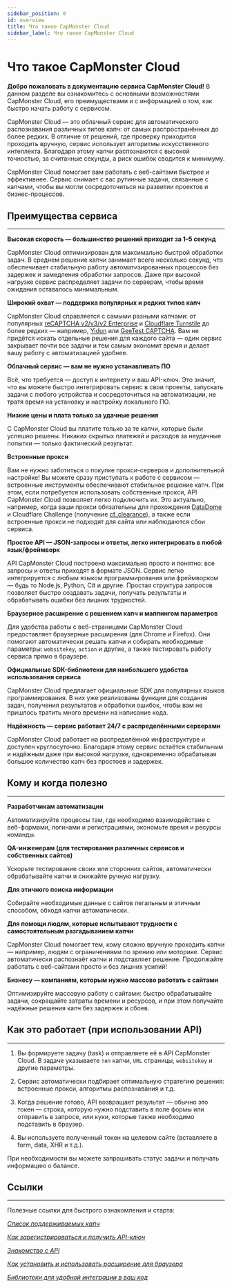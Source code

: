 ```yaml
---
sidebar_position: 0
id: overview
title: Что такое CapMonster Cloud
sidebar_label: Что такое CapMonster Cloud
---
```


# Что такое CapMonster Cloud

**Добро пожаловать в документацию сервиса CapMonster Cloud!**
В данном разделе вы ознакомитесь с основными возможностями CapMonster Cloud, его преимуществами и с информацией о том, как быстро начать работу с сервисом.

CapMonster Cloud — это облачный сервис для автоматического распознавания различных типов капч: от самых распространённых до более редких. В отличие от решений, где проверку приходится проходить вручную, сервис использует алгоритмы искусственного интеллекта. Благодаря этому капчи распознаются с высокой точностью, за считанные секунды, а риск ошибок сводится к минимуму.

CapMonster Cloud помогает вам работать с веб-сайтами быстрее и эффективнее. Сервис снимает с вас рутинные задачи, связанные с капчами, чтобы вы могли сосредоточиться на развитии проектов и бизнес-процессов.

## Преимущества сервиса
---
**Высокая скорость — большинство решений приходит за 1–5 секунд**

CapMonster Cloud оптимизирован для максимально быстрой обработки задач. В среднем решение капчи занимает всего несколько секунд, что обеспечивает стабильную работу автоматизированных процессов без задержек и замедления обработки запросов. Даже при высокой нагрузке сервис распределяет задачи по серверам, чтобы время ожидания оставалось минимальным.

**Широкий охват — поддержка популярных и редких типов капч**

CapMonster Cloud справляется с самыми разными капчами: от популярных [reCAPTCHA v2](./captchas/no-captcha-task)[/v3/](./captchas/recaptcha-v3-task)[v2 Enterprise](./captchas/recaptcha-v2-enterprise-task) и [Cloudflare Turnstile](./captchas/turnstile-task) до более редких — например, [Yidun](./captchas/yidun-task) или [GeeTest CAPTCHA](./captchas/geetest-task). Вам не придётся искать отдельные решения для каждого сайта — один сервис закрывает почти все задачи и тем самым экономит время и делает вашу работу с автоматизацией удобнее.

**Облачный сервис — вам не нужно устанавливать ПО**

Всё, что требуется — доступ к интернету и ваш API-ключ. Это значит, что вы можете быстро интегрировать сервис в свои проекты, запускать задачи с любого устройства и сосредоточиться на автоматизации, не тратя время на установку и настройку локального ПО.
  
**Низкие цены и плата только за удачные решения** 

С CapMonster Cloud вы платите только за те капчи, которые были успешно решены. Никаких скрытых платежей и расходов за неудачные попытки — только фактический результат.

**Встроенные прокси** 

Вам не нужно заботиться о покупке прокси-серверов и дополнительной настройке! Вы можете сразу приступать к работе с сервисом — встроенные инструменты обеспечивают стабильное решение капч. При этом, если потребуется использовать собственные прокси, API CapMonster Cloud позволяет легко подключить их. Это актуально, например, когда ваши прокси обязательны для прохождения [DataDome](./captchas/datadome) и Cloudflare Challenge (получение [cf_clearance](./captchas/turnstile-task#вариант-3-challenge)), а также если встроенные прокси не подходят для сайта или наблюдаются сбои сервиса.

**Простое API — JSON-запросы и ответы, легко интегрировать в любой язык/фреймворк**

API CapMonster Cloud построено максимально просто и понятно: все запросы и ответы приходят в формате JSON. Сервис легко интегрируется с любым языком программирования или фреймворком — будь то Node.js, Python, C# и другие. Простая структура запросов позволяет быстро создавать задачи, получать результаты и обрабатывать ошибки без лишних трудностей.
  
**Браузерное расширение с решением капч и маппингом параметров**

Для удобства работы с веб-страницами CapMonster Cloud предоставляет браузерные расширения (для Chrome и Firefox). Они помогают автоматически решать капчи и собирать необходимые параметры: `websitekey`, `action` и другие, а также тестировать работу сервиса прямо в браузере.
  
**Официальные SDK-библиотеки для наибольшего удобства использования сервиса**

CapMonster Cloud предлагает официальные SDK для популярных языков программирования. В них уже реализованы функции для создания задач, получения результатов и обработки ошибок, чтобы вам не пришлось тратить много времени на написание кода.

**Надёжность — сервис работает 24/7 с распределёнными серверами**

CapMonster Cloud работает на распределённой инфраструктуре и доступен круглосуточно. Благодаря этому сервис остаётся стабильным и надёжным даже при высокой нагрузке, одновременно обрабатывая большое количество капч без простоев и задержек.

## Кому и когда полезно
---
**Разработчикам автоматизации**

Автоматизируйте процессы там, где необходимо взаимодействие с веб-формами, логинами и регистрациями, экономьте время и ресурсы команды.

**QA-инженерам (для тестирования различных сервисов и собственных сайтов)**

Ускорьте тестирование своих или сторонних сайтов, автоматически обрабатывайте капчи и снижайте ручную нагрузку.

**Для этичного поиска информации**

Собирайте необходимые данные с сайтов легальным и этичным способом, обходя капчи автоматически.

**Для помощи людям, которые испытывают трудности с самостоятельным разгадыванием капчи**

CapMonster Cloud помогает тем, кому сложно вручную проходить капчи — например, людям с ограничениями по зрению или моторике. Сервис автоматически распознаёт капчи и подставляет решение. Продолжайте работать с веб-сайтами просто и без лишних усилий!

**Бизнесу — компаниям, которым нужно массово работать с сайтами**

Оптимизируйте массовую работу с сайтами: быстро обрабатывайте задачи, сокращайте затраты времени и ресурсов, и при этом получайте надёжные решения капч без задержек и сбоев.

## Как это работает (при использовании API)
--- 
1. Вы формируете задачу (task) и отправляете её в API CapMonster Cloud. В задаче указываете `тип` капчи, `URL` страницы, `websitekey` и другие параметры.

2. Сервис автоматически подбирает оптимальную стратегию решения: встроенные прокси, алгоритмы распознавания и т.д.

3. Когда решение готово, API возвращает результат — обычно это токен — строка, которую нужно подставить в поле формы или отправить в запросе, или куки, которые также необходимо подставить в браузер.

4. Вы используете полученный токен на целевом сайте (вставляете в form, data, XHR и т.д.).

При необходимости вы можете запрашивать статус задачи и получать информацию о балансе. 

## Ссылки
---
Полезные ссылки для быстрого ознакомления и старта:

[*Список поддерживаемых капч*](https://docs.capmonster.cloud/ru/docs/captchas)

[*Как зарегистрироваться и получить API-ключ*](https://docs.capmonster.cloud/ru/docs/getting-start)

[*Знакомство с API*](https://docs.capmonster.cloud/ru/docs/category/api)

[*Как установить и использовать расширение для браузера*](https://docs.capmonster.cloud/ru/docs/extension)

[*Библиотеки для удобной интеграции в ваш код*](https://docs.capmonster.cloud/ru/docs/getting-start/#%D0%BF%D1%80%D0%B8%D0%BC%D0%B5%D1%80%D1%8B-%D0%BA%D0%BE%D0%B4%D0%B0)
